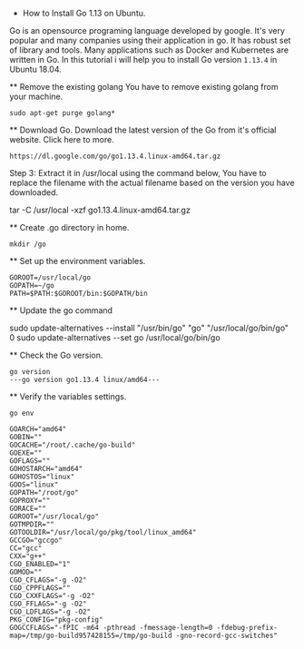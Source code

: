 * How to Install Go 1.13 on Ubuntu.

Go is an opensource programing language developed by google. It's very popular and many companies using their application in go. It has robust set of library and tools. Many applications such as Docker and Kubernetes are written in Go. In this tutorial i will help you to install Go version `1.13.4` in Ubuntu 18.04.


** Remove the existing golang
You have to remove existing golang from your machine.
```
sudo apt-get purge golang*
```

** Download Go.
Download the latest version of the Go from it's official website. Click here to more.

```
https://dl.google.com/go/go1.13.4.linux-amd64.tar.gz
```

Step 3: Extract it in /usr/local using the command below, You have to replace the filename with the actual filename based on the version you have downloaded.

tar -C /usr/local -xzf go1.13.4.linux-amd64.tar.gz


** Create .go directory in home.
```
mkdir /go
```

** Set up the environment variables.

```
GOROOT=/usr/local/go
GOPATH=~/go
PATH=$PATH:$GOROOT/bin:$GOPATH/bin
```

** Update the go command

sudo update-alternatives --install "/usr/bin/go" "go" "/usr/local/go/bin/go" 0
sudo update-alternatives --set go /usr/local/go/bin/go

** Check the Go version.
```
go version
---go version go1.13.4 linux/amd64---
```


** Verify the variables settings.

```
go env
```
```
GOARCH="amd64"
GOBIN=""
GOCACHE="/root/.cache/go-build"
GOEXE=""
GOFLAGS=""
GOHOSTARCH="amd64"
GOHOSTOS="linux"
GOOS="linux"
GOPATH="/root/go"
GOPROXY=""
GORACE=""
GOROOT="/usr/local/go"
GOTMPDIR=""
GOTOOLDIR="/usr/local/go/pkg/tool/linux_amd64"
GCCGO="gccgo"
CC="gcc"
CXX="g++"
CGO_ENABLED="1"
GOMOD=""
CGO_CFLAGS="-g -O2"
CGO_CPPFLAGS=""
CGO_CXXFLAGS="-g -O2"
CGO_FFLAGS="-g -O2"
CGO_LDFLAGS="-g -O2"
PKG_CONFIG="pkg-config"
GOGCCFLAGS="-fPIC -m64 -pthread -fmessage-length=0 -fdebug-prefix-map=/tmp/go-build957428155=/tmp/go-build -gno-record-gcc-switches"
```
